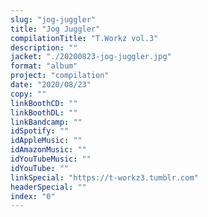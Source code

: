 ```yaml
---
slug: "jog-juggler"
title: "Jog Juggler"
compilationTitle: "T.Workz vol.3"
description: ""
jacket: "./20200823-jog-juggler.jpg"
format: "album"
project: "compilation"
date: "2020/08/23"
copy: ""
linkBoothCD: ""
linkBoothDL: ""
linkBandcamp: ""
idSpotify: ""
idAppleMusic: ""
idAmazonMusic: ""
idYouTubeMusic: ""
idYouTube: ""
linkSpecial: "https://t-workz3.tumblr.com"
headerSpecial: ""
index: "0"
---
```

